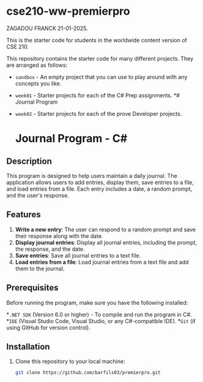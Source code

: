 # cse210-ww-premierpro
ZAGADOU FRANCK 21-01-2025.

This is the starter code for students in the worldwide content version of CSE 210.

This repository contains the starter code for many different projects. They are arranged as follows:

* `sandbox` - An empty project that you can use to play around with any concepts you like.
* `week01` - Starter projects for each of the C# Prep assignments.
*# Journal Program

* `week02` - Starter projects for each of the prove Developer projects.
  # Journal Program - C#

## Description

This program is designed to help users maintain a daily journal. The application allows users to add entries, display them, save entries to a file, and load entries from a file. Each entry includes a date, a random prompt, and the user's response.

## Features

1. **Write a new entry**: The user can respond to a random prompt and save their response along with the date.
2. **Display journal entries**: Display all journal entries, including the prompt, the response, and the date.
3. **Save entries**: Save all journal entries to a text file.
4. **Load entries from a file**: Load journal entries from a text file and add them to the journal.

## Prerequisites

Before running the program, make sure you have the following installed:

*`.NET SDK` (Version 6.0 or higher) - To compile and run the program in C#.
*`IDE` (Visual Studio Code, Visual Studio, or any C#-compatible IDE).
*`Git` (if using GitHub for version control).

## Installation

1. Clone this repository to your local machine:

   ```bash
   git clone https://github.com/barfils03/premierpro.git

